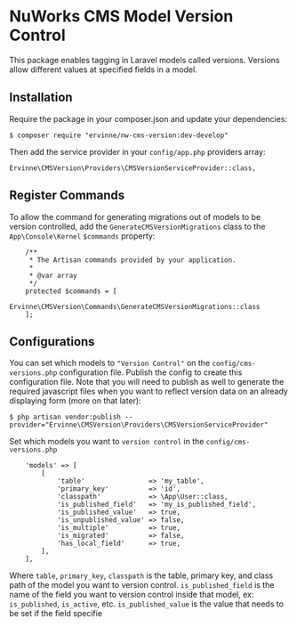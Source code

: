 # NuWorks CMS Model Version Control

This package enables tagging in Laravel models called versions. Versions allow different values at specified fields in a model.

## Installation

Require the package in your composer.json and update your dependencies:

````
$ composer require "ervinne/nw-cms-version:dev-develop"
````

Then add the service provider in your `config/app.php` providers array:

````
Ervinne\CMSVersion\Providers\CMSVersionServiceProvider::class,
````

## Register Commands

To allow the command for generating migrations out of models to be version controlled, add the `GenerateCMSVersionMigrations` class to the `App\Console\Kernel` `$commands` property:

````
    /**
     * The Artisan commands provided by your application.
     *
     * @var array
     */
    protected $commands = [
        Ervinne\CMSVersion\Commands\GenerateCMSVersionMigrations::class
    ];
````

## Configurations

You can set which models to `"Version Control"` on the `config/cms-versions.php` configuration file. Publish the config to create this configuration file. Note that you will need to publish as well to generate the required javascript files when you want to reflect version data on an already displaying form (more on that later):

````
$ php artisan vendor:publish --provider="Ervinne\CMSVersion\Providers\CMSVersionServiceProvider"
````

Set which models you want to `version control` in the `config/cms-versions.php` 

````
    'models' => [
        [
            'table'                => 'my_table',
            'primary_key'          => 'id',
            'classpath'            => \App\User::class,
            'is_published_field'   => 'my_is_published_field',
            'is_published_value'   => true,
            'is_unpublished_value' => false,
            'is_multiple'          => true,
            'is_migrated'          => false,
            'has_local_field'      => true,
        ],
    ],
````

Where `table`, `primary_key`, `classpath` is the table, primary key, and class path of the model you want to version control. `is_published_field` is the name of the field you want to version control inside that model, ex: `is_published`, `is_active`, etc. `is_published_value` is the value that needs to be set if the field specifie
<!--stackedit_data:
eyJoaXN0b3J5IjpbLTEwMDE0NTkwMjZdfQ==
-->